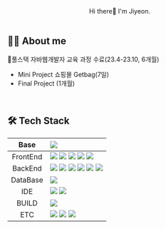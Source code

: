 <div align="center">
Hi there👋 I'm Jiyeon.
</div><br>

## 👩‍💻 About me
📝풀스택 자바웹개발자 교육 과정 수료(23.4-23.10, 6개월)
 - Mini Project 쇼핑몰 Getbag(7일)
 - Final Project (1개월)

<br>

## 🛠️ Tech Stack
|   Base   | <img src="https://img.shields.io/badge/-Java-B22222?style=flat-square&logo=&logoColor=white">  |
|:--------:|:---|
| FrontEnd | <img src="https://img.shields.io/badge/HTML5-E34F26?style=flat-square&logo=html5&logoColor=white"> <img src="https://img.shields.io/badge/CSS3-1572B6?style=flat-square&logo=css3&logoColor=white"> <img src="https://img.shields.io/badge/JavaScript-F7DF1E?style=flat-square&logo=JavaScript&logoColor=white"> <img src="https://img.shields.io/badge/React-61DAFB?style=flat-square&logo=React&logoColor=white"> <img src="https://img.shields.io/badge/Thymeleaf-005F0F?style=flat-square&logo=Thymeleaf&logoColor=white">|
|  BackEnd | <img src="https://img.shields.io/badge/Spring-6DB33F?style=flat-square&logo=Spring&logoColor=white"> <img src="https://img.shields.io/badge/SpringBoot-6DB33F?style=flat-square&logo=SpringBoot&logoColor=white"> <img src="https://img.shields.io/badge/Node.js-339933?style=flat-square&logo=Node.js&logoColor=white"> <img src="https://img.shields.io/badge/-JSP-FFC0CB?style=flat-square&logo=&logoColor=white"> <img src="https://img.shields.io/badge/ApacheTomcat-F8DC75?style=flat-square&logo=ApacheTomcat&logoColor=white"> <img src="https://img.shields.io/badge/Mybatis-FFA07A?style=flat-square&logo=Fluentd&logoColor=white">  |
| DataBase | <img src="https://img.shields.io/badge/Oracle-F80000?style=flat-square&logo=Oracle&logoColor=white">  |
|    IDE   | <img src="https://img.shields.io/badge/Eclipse-2C2255?style=flat-square&logo=Eclipse&logoColor=white"> <img src="https://img.shields.io/badge/VSCode-007ACC?style=flat-square&logo=VisualStudioCode&logoColor=white">  |
|    BUILD   | <img src="https://img.shields.io/badge/Gradle-02303A?style=flat-square&logo=Gradle&logoColor=white">  |
|    ETC   | <img src="https://img.shields.io/badge/AWS-232F3E?style=flat-square&logo=Amazon AWS&logoColor=white"> <img src="https://img.shields.io/badge/Git-F05032?style=flat-square&logo=Git&logoColor=white"> <img src="https://img.shields.io/badge/GitHub-181717?style=flat-square&logo=GitHub&logoColor=white"> |
